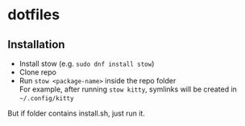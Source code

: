 # dotfiles

## Installation

- Install stow (e.g. `sudo dnf install stow`)
- Clone repo
- Run `stow <package-name>` inside the repo folder  
For example, after running `stow kitty`, symlinks will be created in `~/.config/kitty`  

But if folder contains install.sh, just run it.
